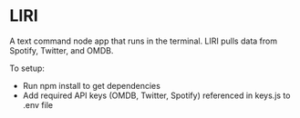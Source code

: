 # LIRI
A text command node app that runs in the terminal. LIRI pulls data from Spotify, Twitter, and OMDB.

To setup:
 - Run npm install to get dependencies
 - Add required API keys (OMDB, Twitter, Spotify) referenced in keys.js to .env file